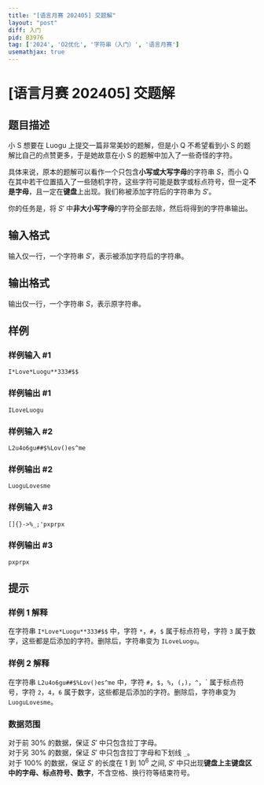 ```yaml
---
title: "[语言月赛 202405] 交题解"
layout: "post"
diff: 入门
pid: B3976
tag: ['2024', 'O2优化', '字符串（入门）', '语言月赛']
usemathjax: true
---
```


# [语言月赛 202405] 交题解
## 题目描述

小 S 想要在 Luogu 上提交一篇非常美妙的题解，但是小 Q 不希望看到小 S 的题解比自己的点赞更多，于是她故意在小 S 的题解中加入了一些奇怪的字符。

具体来说，原本的题解可以看作一个只包含**小写或大写字母**的字符串 $S$，而小 Q 在其中若干位置插入了一些随机字符，这些字符可能是数字或标点符号，但一定**不是字母**，且一定在**键盘**上出现。我们称被添加字符后的字符串为 $S'$。

你的任务是，将 $S'$ 中**非大小写字母**的字符全部去除，然后将得到的字符串输出。
## 输入格式

输入仅一行，一个字符串 $S'$，表示被添加字符后的字符串。
## 输出格式

输出仅一行，一个字符串 $S$，表示原字符串。
## 样例

### 样例输入 #1
```
I*Love*Luogu**333#$$

```
### 样例输出 #1
```
ILoveLuogu

```
### 样例输入 #2
```
L2u4o6gu##$%Lov()es^me

```
### 样例输出 #2
```
LuoguLovesme

```
### 样例输入 #3
```
[]{}->%_;'pxprpx

```
### 样例输出 #3
```
pxprpx

```
## 提示

### 样例 1 解释

在字符串 `I*Love*Luogu**333#$$` 中，字符 `*`，`#`，`$` 属于标点符号，字符 `3` 属于数字，这些都是后添加的字符。删除后，字符串变为 `ILoveLuogu`。

### 样例 2 解释

在字符串 `L2u4o6gu##$%Lov()es^me` 中，字符 `#`，`$`，`%`，`(`，`)`，`^`，\` 属于标点符号，字符 `2`，`4`，`6` 属于数字，这些都是后添加的字符。删除后，字符串变为 `LuoguLovesme`。

### 数据范围

对于前 $30 \%$ 的数据，保证 $S'$ 中只包含拉丁字母。  
对于另 $30 \%$ 的数据，保证 $S'$ 中只包含拉丁字母和下划线 `_`。  
对于 $100 \%$ 的数据，保证 $S'$ 的长度在 $1$ 到 $10^6$ 之间, $S'$ 中只出现**键盘上主键盘区中的字母、标点符号、数字**，不含空格、换行符等结束符号。
